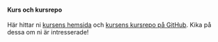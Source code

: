 #### Kurs och kursrepo

Här hittar ni [kursens hemsida](https://dbwebb.se/kurser/oophp-v5) och [kursens kursrepo på GitHub](https://github.com/dbwebb-se/oophp). Kika på dessa om ni är intresserade!
